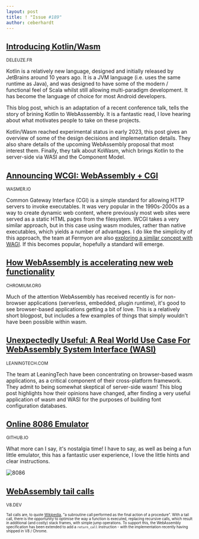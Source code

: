 ```yaml
---
layout: post
title: ! "Issue #189"
author: ceberhardt
---
```


## [Introducing Kotlin/Wasm](https://seb.deleuze.fr/introducing-kotlin-wasm/)

<small>DELEUZE.FR</small>

Kotlin is a relatively new language, designed and initially released by JetBrains around 10 years ago. It is a JVM language (i.e. uses the same runtime as Java), and was designed to have some of the modern / functional feel of Scala whilst still allowing multi-paradigm development. It has become the language of choice for most Android developers.

This blog post, which is an adaptation of a recent conference talk, tells the story of brining Kotlin to WebAsssembly. It is a fantastic read, I love hearing about what motivates people to take on these projects.

Kotlin/Wasm reached experimental status in early 2023, this post gives an overview of some of the design decisions and implementation details. They also share details of the upcoming WebAssembly proposal that most interest them. Finally, they talk about KoWasm, which brings Kotlin to the server-side via WASI and the Component Model.

## [Announcing WCGI: WebAssembly + CGI](https://wasmer.io/posts/announcing-wcgi)

<small>WASMER.IO</small>

Common Gateway Interface (CGI) is a simple standard for allowing HTTP servers to invoke executables. It was very popular in the 1990s-2000s as a way to create dynamic web content, where previously most web sites were served as a static HTML pages from the filesystem. WCGI takes a very similar approach, but in this case using wasm modules, rather than native executables, which yields a number of advantages. I do like the simplicity of this approach, the team at Fermyon are also [exploring a similar concept with WAGI](https://www.fermyon.com/blog/wasm-wasi-wagi). If this becomes popular, hopefully a standard will emerge.

## [How WebAssembly is accelerating new web functionality](https://blog.chromium.org/2023/04/how-webassembly-is-accelerating-new-web.html)

<small>CHROMIUM.ORG</small>

Much of the attention WebAssembly has received recently is for non-browser applications (serverless, embedded, plugin runtime), it's good to see browser-based applications getting a bit of love. This is a relatively short blogpost, but includes a few examples of things that simply wouldn't have been possible within wasm.

## [Unexpectedly Useful: A Real World Use Case For WebAssembly System Interface (WASI)](https://leaningtech.com/unexpectedly-useful-a-real-world-use-case-for-wasi/)

<small>LEANINGTECH.COM</small>

The team at LeaningTech have been concentrating on browser-based wasm applications, as a critical component of their cross-platform framework. They admit to being somewhat skeptical of server-side wasm! This blog post highlights how their opinions have changed, after finding a very useful application of wasm and WASI for the purposes of building font configuration databases.

## [Online 8086 Emulator](https://yjdoc2.github.io/8086-emulator-web/)

<small>GITHUB.IO</small>

What more can I say, it's nostalgia time! I have to say, as well as being a fun little emulator, this has a fantastic user experience, I love the little hints and clear instructions.

![8086](https://wasmweekly.news/img/189.png)

## [WebAssembly tail calls](https://v8.dev/blog/wasm-tail-call)

<small>V8.DEV<small>

Tail calls are, to quote [Wikipedia](https://en.wikipedia.org/wiki/Tail_call), "a subroutine call performed as the final action of a procedure". With a tail call, there is the opportunity to optimise the way a function is executed, replacing recursive calls, which result in additional (and costly) stack frames, with simple jump operations. To support this, the WebAssembly specification has been extended to add a `return_call` instruction - with the implementation recently having shipped in V8 / Chrome.



